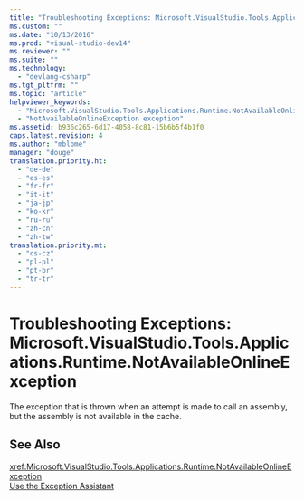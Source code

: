 ```yaml
---
title: "Troubleshooting Exceptions: Microsoft.VisualStudio.Tools.Applications.Runtime.NotAvailableOnlineException"
ms.custom: ""
ms.date: "10/13/2016"
ms.prod: "visual-studio-dev14"
ms.reviewer: ""
ms.suite: ""
ms.technology: 
  - "devlang-csharp"
ms.tgt_pltfrm: ""
ms.topic: "article"
helpviewer_keywords: 
  - "Microsoft.VisualStudio.Tools.Applications.Runtime.NotAvailableOnlineException exception"
  - "NotAvailableOnlineException exception"
ms.assetid: b936c265-6d17-4058-8c81-15b6b5f4b1f0
caps.latest.revision: 4
ms.author: "mblome"
manager: "douge"
translation.priority.ht: 
  - "de-de"
  - "es-es"
  - "fr-fr"
  - "it-it"
  - "ja-jp"
  - "ko-kr"
  - "ru-ru"
  - "zh-cn"
  - "zh-tw"
translation.priority.mt: 
  - "cs-cz"
  - "pl-pl"
  - "pt-br"
  - "tr-tr"
---
```

# Troubleshooting Exceptions: Microsoft.VisualStudio.Tools.Applications.Runtime.NotAvailableOnlineException
The exception that is thrown when an attempt is made to call an assembly, but the assembly is not available in the cache.  
  
## See Also  
 <xref:Microsoft.VisualStudio.Tools.Applications.Runtime.NotAvailableOnlineException>   
 [Use the Exception Assistant](../Topic/How%20to:%20Use%20the%20Exception%20Assistant.md)